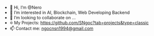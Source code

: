 - 👋 Hi, I’m @Nero
- 👀 I’m interested in AI, Blockchain, Web Developing Backend
- 💞️ I’m looking to collaborate on ...
- 🔯 My Projects: https://github.com/SNgoc?tab=projects&type=classic
- 📫 Contact me: ngocnsn1994@gmail.com

<!---
SNgoc/SNgoc is a ✨ special ✨ repository because its `README.md` (this file) appears on your GitHub profile.
You can click the Preview link to take a look at your changes.
--->
